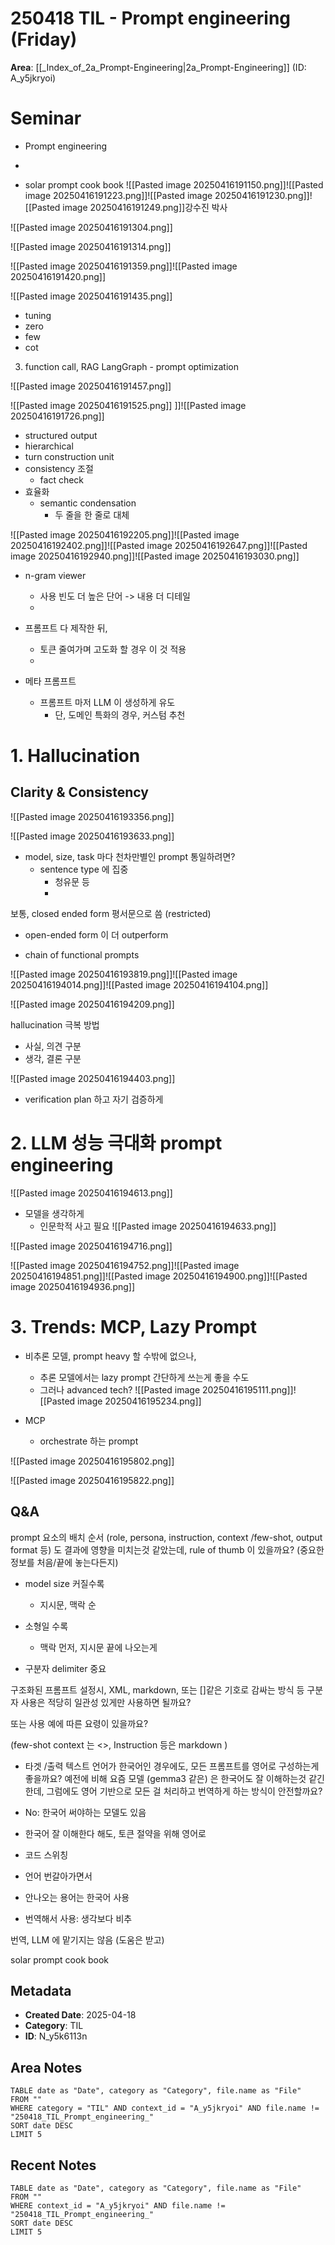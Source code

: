 # 250418 TIL - Prompt engineering  (Friday)

**Area**: [[_Index_of_2a_Prompt-Engineering|2a_Prompt-Engineering]] (ID: A_y5jkryoi)



# Seminar
- Prompt engineering

- 
- solar prompt cook book
![[Pasted image 20250416191150.png]]![[Pasted image 20250416191223.png]]![[Pasted image 20250416191230.png]]![[Pasted image 20250416191249.png]]강수진 박사


![[Pasted image 20250416191304.png]]


![[Pasted image 20250416191314.png]]


![[Pasted image 20250416191359.png]]![[Pasted image 20250416191420.png]]


![[Pasted image 20250416191435.png]]


- tuning
- zero
- few
- cot

3. function call, RAG
LangGraph - prompt optimization


![[Pasted image 20250416191457.png]]


![[Pasted image 20250416191525.png]]
]]![[Pasted image 20250416191726.png]]


- structured output
- hierarchical 
- turn construction unit
- consistency 조절
	- fact check
- 효율화
	- semantic condensation
		- 두 줄을 한 줄로 대체


![[Pasted image 20250416192205.png]]![[Pasted image 20250416192402.png]]![[Pasted image 20250416192647.png]]![[Pasted image 20250416192940.png]]![[Pasted image 20250416193030.png]]

- n-gram viewer
	- 사용 빈도 더 높은 단어 -> 내용 더 디테일
	- 
- 프롬프트 다 제작한 뒤, 
	- 토큰 줄여가며 고도화 할 경우 이 것 적용
	- 

- 메타 프롬프트
	- 프롬프트 마저 LLM 이 생성하게 유도
		- 단, 도메인 특화의 경우, 커스텀 추천

# 1. Hallucination 
## Clarity & Consistency


![[Pasted image 20250416193356.png]]

![[Pasted image 20250416193633.png]]

- model, size, task 마다 천차만별인 prompt 통일하려면?
	- sentence type 에 집중
		- 청유문 등
		- 
보통, closed ended form 평서문으로 씀 (restricted)

- open-ended form 이 더 outperform

- chain of functional prompts

![[Pasted image 20250416193819.png]]![[Pasted image 20250416194014.png]]![[Pasted image 20250416194104.png]]

![[Pasted image 20250416194209.png]]


hallucination 극복 방법
- 사실, 의견 구분
- 생각, 결론 구분


![[Pasted image 20250416194403.png]]

- verification plan 하고 자기 검증하게

# 2. LLM 성능 극대화 prompt engineering

![[Pasted image 20250416194613.png]]


- 모델을 생각하게
	- 인문학적 사고 필요
![[Pasted image 20250416194633.png]]

![[Pasted image 20250416194716.png]]

![[Pasted image 20250416194752.png]]![[Pasted image 20250416194851.png]]![[Pasted image 20250416194900.png]]![[Pasted image 20250416194936.png]]
# 3. Trends: MCP, Lazy Prompt


- 비추론 모델, prompt heavy 할 수밖에 없으나,
	- 추론 모델에서는 lazy prompt 간단하게 쓰는게 좋을 수도
	- 그러나 advanced tech?
![[Pasted image 20250416195111.png]]![[Pasted image 20250416195234.png]]


- MCP
	- orchestrate 하는 prompt

![[Pasted image 20250416195802.png]]


![[Pasted image 20250416195822.png]]

## Q&A

prompt 요소의 배치 순서 (role, persona, instruction, context /few-shot, output format 등) 도 결과에 영향을 미치는것 같았는데, rule of thumb 이 있을까요? (중요한 정보를 처음/끝에 놓는다든지)

- model size 커질수록
	- 지시문, 맥락 순
- 소형일 수록
	- 맥락 먼저, 지시문 끝에 나오는게

  

- 구분자 delimiter 중요

  

구조화된 프롬프트 설정시, XML, markdown, 또는 []같은 기호로 감싸는 방식 등 구분자 사용은 적당히 일관성 있게만 사용하면 될까요?

또는 사용 예에 따른 요령이 있을까요?

(few-shot context 는 <>, Instruction 등은 markdown )

  
  

- 타겟 /출력 텍스트 언어가 한국어인 경우에도, 모든 프롬프트를 영어로 구성하는게 좋을까요? 예전에 비해 요즘 모델 (gemma3 같은) 은 한국어도 잘 이해하는것 같긴 한데, 그럼에도 영어 기반으로 모든 걸 처리하고 번역하게 하는 방식이 안전할까요? 
- No: 한국어 써야하는 모델도 있음
- 한국어 잘 이해한다 해도, 토큰 절약을 위해 영어로
- 코드 스위칭

- 언어 번갈아가면서
- 안나오는 용어는 한국어 사용
- 번역해서 사용: 생각보다 비추

번역, LLM 에 맡기지는 않음 (도움은 받고)



solar prompt cook book

## Metadata
- **Created Date**: 2025-04-18
- **Category**: TIL
- **ID**: N_y5k6113n



## Area Notes
```dataview
TABLE date as "Date", category as "Category", file.name as "File"
FROM ""
WHERE category = "TIL" AND context_id = "A_y5jkryoi" AND file.name != "250418_TIL_Prompt_engineering_"
SORT date DESC
LIMIT 5
```

## Recent Notes
```dataview
TABLE date as "Date", category as "Category", file.name as "File"
FROM ""
WHERE context_id = "A_y5jkryoi" AND file.name != "250418_TIL_Prompt_engineering_"
SORT date DESC
LIMIT 5
```
